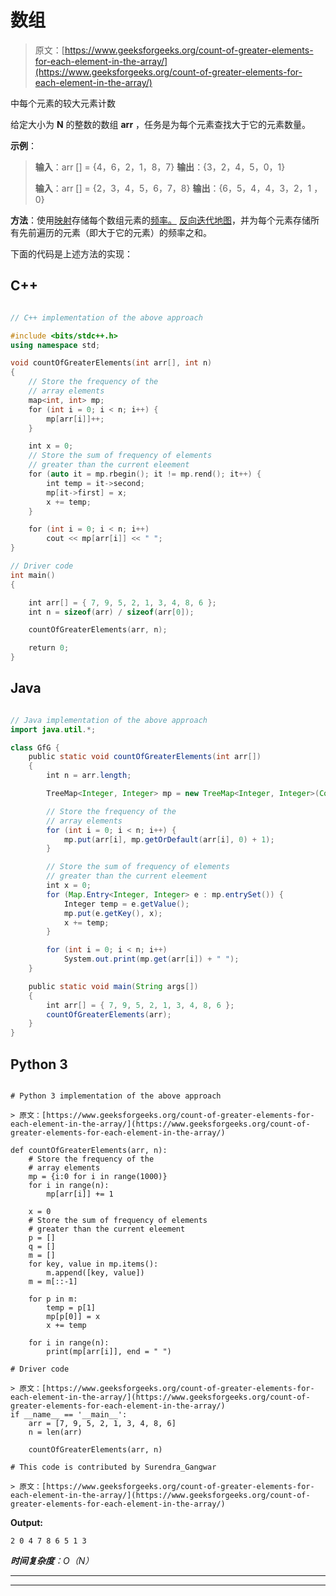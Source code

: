 # 数组

> 原文：[https://www.geeksforgeeks.org/count-of-greater-elements-for-each-element-in-the-array/](https://www.geeksforgeeks.org/count-of-greater-elements-for-each-element-in-the-array/)

中每个元素的较大元素计数

给定大小为 **N** 的整数的数组 **arr** ，任务是为每个元素查找大于它的元素数量。

**示例**：

> **输入**：arr [] = {4，6，2，1，8，7}
> **输出**：{3，2，4，5，0，1}
> 
> **输入**：arr [] = {2，3，4，5，6，7，8}
> **输出**：{6，5，4，4，3，2，1 ，0}

**方法**：使用[映射](http://www.geeksforgeeks.org/map-associative-containers-the-c-standard-template-library-stl/)存储每个数组元素的[频率。](https://www.geeksforgeeks.org/counting-frequencies-of-array-elements/) [反向迭代地图](https://www.geeksforgeeks.org/how-to-traverse-a-stl-map-in-reverse-direction/)，并为每个元素存储所有先前遍历的元素（即大于它的元素）的频率之和。

下面的代码是上述方法的实现：

## C++

```cpp

// C++ implementation of the above approach 

#include <bits/stdc++.h> 
using namespace std; 

void countOfGreaterElements(int arr[], int n) 
{ 
    // Store the frequency of the 
    // array elements 
    map<int, int> mp; 
    for (int i = 0; i < n; i++) { 
        mp[arr[i]]++; 
    } 

    int x = 0; 
    // Store the sum of frequency of elements 
    // greater than the current eleement 
    for (auto it = mp.rbegin(); it != mp.rend(); it++) { 
        int temp = it->second; 
        mp[it->first] = x; 
        x += temp; 
    } 

    for (int i = 0; i < n; i++) 
        cout << mp[arr[i]] << " "; 
} 

// Driver code 
int main() 
{ 

    int arr[] = { 7, 9, 5, 2, 1, 3, 4, 8, 6 }; 
    int n = sizeof(arr) / sizeof(arr[0]); 

    countOfGreaterElements(arr, n); 

    return 0; 
} 

```

## Java

```java

// Java implementation of the above approach 
import java.util.*; 

class GfG { 
    public static void countOfGreaterElements(int arr[]) 
    { 
        int n = arr.length; 

        TreeMap<Integer, Integer> mp = new TreeMap<Integer, Integer>(Collections.reverseOrder()); 

        // Store the frequency of the 
        // array elements 
        for (int i = 0; i < n; i++) { 
            mp.put(arr[i], mp.getOrDefault(arr[i], 0) + 1); 
        } 

        // Store the sum of frequency of elements 
        // greater than the current eleement 
        int x = 0; 
        for (Map.Entry<Integer, Integer> e : mp.entrySet()) { 
            Integer temp = e.getValue(); 
            mp.put(e.getKey(), x); 
            x += temp; 
        } 

        for (int i = 0; i < n; i++) 
            System.out.print(mp.get(arr[i]) + " "); 
    } 

    public static void main(String args[]) 
    { 
        int arr[] = { 7, 9, 5, 2, 1, 3, 4, 8, 6 }; 
        countOfGreaterElements(arr); 
    } 
} 

```

## Python 3

```

# Python 3 implementation of the above approach 

> 原文：[https://www.geeksforgeeks.org/count-of-greater-elements-for-each-element-in-the-array/](https://www.geeksforgeeks.org/count-of-greater-elements-for-each-element-in-the-array/)

def countOfGreaterElements(arr, n): 
    # Store the frequency of the 
    # array elements 
    mp = {i:0 for i in range(1000)} 
    for i in range(n): 
        mp[arr[i]] += 1

    x = 0
    # Store the sum of frequency of elements 
    # greater than the current eleement 
    p = [] 
    q = [] 
    m = [] 
    for key, value in mp.items(): 
        m.append([key, value]) 
    m = m[::-1] 

    for p in m: 
        temp = p[1] 
        mp[p[0]] = x 
        x += temp 

    for i in range(n): 
        print(mp[arr[i]], end = " ") 

# Driver code 

> 原文：[https://www.geeksforgeeks.org/count-of-greater-elements-for-each-element-in-the-array/](https://www.geeksforgeeks.org/count-of-greater-elements-for-each-element-in-the-array/)
if __name__ == '__main__': 
    arr = [7, 9, 5, 2, 1, 3, 4, 8, 6] 
    n = len(arr) 

    countOfGreaterElements(arr, n) 

# This code is contributed by Surendra_Gangwar 

> 原文：[https://www.geeksforgeeks.org/count-of-greater-elements-for-each-element-in-the-array/](https://www.geeksforgeeks.org/count-of-greater-elements-for-each-element-in-the-array/)

```

**Output:**

```
2 0 4 7 8 6 5 1 3

```

***时间复杂度**：O（N）*



* * *

* * *



